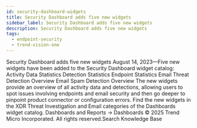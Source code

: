```yaml
---
id: security-dashboard-widgets
title: Security Dashboard adds five new widgets
sidebar_label: Security Dashboard adds five new widgets
description: Security Dashboard adds five new widgets
tags:
  - endpoint-security
  - trend-vision-one
---
```


 Security Dashboard adds five new widgets August 14, 2023—Five new widgets have been added to the Security Dashboard widget catalog: Activity Data Statistics Detection Statistics Endpoint Statistics Email Threat Detection Overview Email Spam Detection Overview The new widgets provide an overview of all activity data and detections, allowing users to spot issues involving endpoints and email security and then go deeper to pinpoint product connector or configuration errors. Find the new widgets in the XDR Threat Investigation and Email categories of the Dashboards widget catalog. Dashboards and Reports → Dashboards © 2025 Trend Micro Incorporated. All rights reserved.Search Knowledge Base